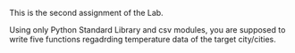 This is the second assignment of the Lab.

Using only Python Standard Library and csv modules, you are supposed to write five functions regadrding temperature data of the target city/cities.
